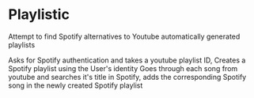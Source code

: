 # Playlistic
Attempt to find Spotify alternatives to Youtube automatically generated playlists

Asks for Spotify authentication and takes a youtube playlist ID,
Creates a Spotify playlist using the User's identity
Goes through each song from youtube and searches it's title in Spotify, adds the corresponding Spotify song in the newly created Spotify playlist
